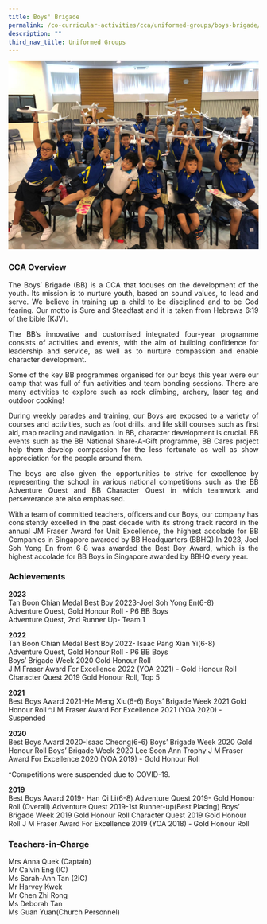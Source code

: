 ```yaml
---
title: Boys' Brigade
permalink: /co-curricular-activities/cca/uniformed-groups/boys-brigade/
description: ""
third_nav_title: Uniformed Groups
---
```

![](/images/21Jb.jpg)

### CCA Overview 

<p style="text-align: justify;">The Boys’ Brigade (BB) is a CCA that focuses on the development of the youth. Its mission is to nurture youth, based on sound values, to lead and serve. We believe in training up a child to be disciplined and to be God fearing. Our motto is Sure and Steadfast and it is taken from Hebrews 6:19 of the bible (KJV).

<p style="text-align: justify;">The BB’s innovative and customised integrated four-year programme consists of activities and events, with the aim of building confidence for leadership and service, as well as to nurture compassion and enable character development.

<p style="text-align: justify;">Some of the key BB programmes organised for our boys this year were our camp that was full of fun activities and team bonding sessions. There are many activities to explore such as rock climbing, archery, laser tag and outdoor cooking!

<p style="text-align: justify;">During weekly parades and training, our Boys are exposed to a variety of courses and activities, such as foot drills. and life skill courses such as first aid, map reading and navigation. In BB, character development is crucial. BB events such as the BB National Share-A-Gift programme, BB Cares project help them develop compassion for the less fortunate as well as show appreciation for the people around them.

<p style="text-align: justify;">The boys are also given the opportunities to strive for excellence by representing the school in various national competitions such as the BB Adventure Quest and BB Character Quest in which teamwork and perseverance are also emphasised.

<p style="text-align: justify;">With a team of committed teachers, officers and our Boys, our company has consistently excelled in the past decade with its strong track record in the annual JM Fraser Award for Unit Excellence, the highest accolade for BB Companies in Singapore awarded by BB Headquarters (BBHQ).In 2023, Joel Soh Yong En from 6-8 was awarded the Best Boy Award, which is the highest accolade for BB Boys in Singapore awarded by BBHQ every year.


### Achievements

**2023** <br>
Tan Boon Chian Medal Best Boy 20223-Joel Soh Yong En(6-8)  
Adventure Quest, Gold Honour Roll - P6 BB Boys  
Adventure Quest, 2nd Runner Up- Team 1

**2022**  
Tan Boon Chian Medal Best Boy 2022- Isaac Pang Xian Yi(6-8)  
Adventure Quest, Gold Honour Roll - P6 BB Boys  
Boys’ Brigade Week 2020 Gold Honour Roll  
J M Fraser Award For Excellence 2022 (YOA 2021) - Gold Honour Roll  
Character Quest 2019 Gold Honour Roll, Top 5

**2021**<br>
Best Boys Award 2021-He Meng Xiu(6-6)
Boys’ Brigade Week 2021 Gold Honour Roll
^J M Fraser Award For Excellence 2021 (YOA 2020) - Suspended

**2020**<br>
Best Boys Award 2020-Isaac Cheong(6-6)
Boys’ Brigade Week 2020 Gold Honour Roll
Boys’ Brigade Week 2020 Lee Soon Ann Trophy
J M Fraser Award For Excellence 2020 (YOA 2019) - Gold Honour Roll

^Competitions were suspended due to COVID-19.

  

**2019**<br>
Best Boys Award 2019- Han Qi Li(6-8)
Adventure Quest 2019- Gold Honour Roll (Overall)
Adventure Quest 2019-1st Runner-up(Best Placing)
Boys’ Brigade Week 2019 Gold Honour Roll
Character Quest 2019 Gold Honour Roll
J M Fraser Award For Excellence 2019 (YOA 2018) - Gold Honour Roll

### Teachers-in-Charge
Mrs Anna Quek (Captain) <br>
Mr Calvin Eng (IC) <br> 
Ms Sarah-Ann Tan (2IC) <br> 
Mr Harvey Kwek <br> 
Mr Chen Zhi Rong<br>
Ms Deborah Tan<br>
Ms Guan Yuan(Church Personnel)<br>



